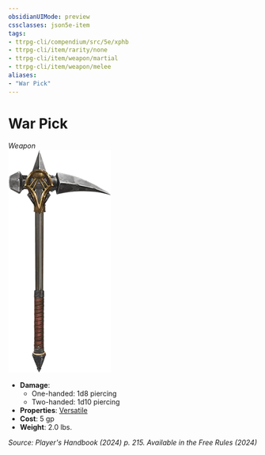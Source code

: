 ```yaml
---
obsidianUIMode: preview
cssclasses: json5e-item
tags:
- ttrpg-cli/compendium/src/5e/xphb
- ttrpg-cli/item/rarity/none
- ttrpg-cli/item/weapon/martial
- ttrpg-cli/item/weapon/melee
aliases: 
- "War Pick"
---
```

# War Pick
*Weapon*  
![](3-Mechanics/CLI/items/img/war-pick.webp#right)

- **Damage**:
  - One-handed: 1d8 piercing
  - Two-handed: 1d10 piercing
- **Properties**: [Versatile](3-Mechanics/CLI/rules/item-properties.md#Versatile)
- **Cost**: 5 gp
- **Weight**: 2.0 lbs.

*Source: Player's Handbook (2024) p. 215. Available in the Free Rules (2024)*